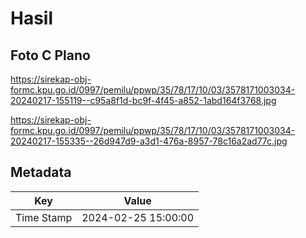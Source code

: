 # Hasil

## Foto C Plano

https://sirekap-obj-formc.kpu.go.id/0997/pemilu/ppwp/35/78/17/10/03/3578171003034-20240217-155119--c95a8f1d-bc9f-4f45-a852-1abd164f3768.jpg

https://sirekap-obj-formc.kpu.go.id/0997/pemilu/ppwp/35/78/17/10/03/3578171003034-20240217-155335--26d947d9-a3d1-476a-8957-78c16a2ad77c.jpg


## Metadata

| Key        | Value               |
| ---------- | ------------------- |
| Time Stamp | 2024-02-25 15:00:00 |



